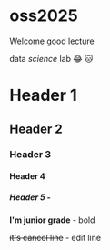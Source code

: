 # oss2025
Welcome
good lecture

data *science* lab
😂
🐱
# Header 1 
## Header 2
### Header 3
#### Header 4
##### Header 5 - 

**I'm junior grade** - bold

~~it's cancel line~~ - edit line

